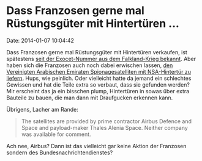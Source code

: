 Dass Franzosen gerne mal Rüstungsgüter mit Hintertüren \...
===========================================================

Date: 2014-01-07 10:04:42

Dass Franzosen gerne mal Rüstungsgüter mit Hintertüren verkaufen, ist
spätestens [seit der Exocet-Nummer aus dem Falkland-Krieg
bekannt](http://www.theguardian.com/world/2005/nov/22/books.france).
Aber haben sich die Franzosen auch noch dabei erwischen lassen, [den
Vereinigten Arabischen Emiraten Spionagesatelliten mit NSA-Hintertür zu
liefern](http://www.defensenews.com/article/20140105/DEFREG04/301050006).
Hups, wie peinlich. Oder vielleicht hatte da jemand ein schlechtes
Gewissen und hat die Teile extra so verbaut, dass sie gefunden werden?
Mir erscheint das ja ein bisschen plump, Hintertüren in sowas über extra
Bauteile zu bauen, die man dann mit Draufgucken erkennen kann.

Übrigens, Lacher am Rande:

> The satellites are provided by prime contractor Airbus Defence and
> Space and payload-maker Thales Alenia Space. Neither company was
> available for comment.

Ach nee, Airbus? Dann ist das vielleicht gar keine Aktion der Franzosen
sondern des Bundesnachrichtendienstes?
